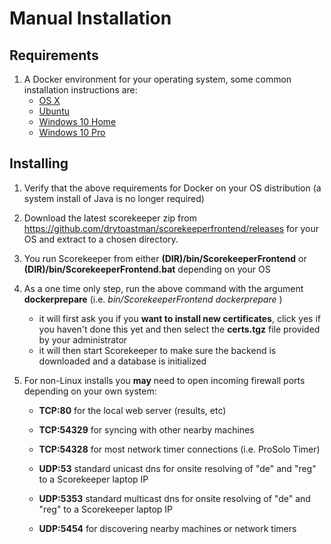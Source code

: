 # Manual Installation

## Requirements
1. A Docker environment for your operating system, some common installation instructions are:
    - [OS X](https://docs.docker.com/docker-for-mac/install/)
    - [Ubuntu](https://docs.docker.com/install/linux/docker-ce/ubuntu/)
    - [Windows 10 Home](https://docs.docker.com/toolbox/toolbox_install_windows)
    - [Windows 10 Pro](https://docs.docker.com/docker-for-windows/)

## Installing
1. Verify that the above requirements for Docker on your OS distribution (a system install of Java is no longer required)

1. Download the latest scorekeeper zip from <https://github.com/drytoastman/scorekeeperfrontend/releases> for your OS and extract to a chosen directory.

1. You run Scorekeeper from either **(DIR)/bin/ScorekeeperFrontend** or **(DIR)/bin/ScorekeeperFrontend.bat** depending on your OS

1. As a one time only step, run the above command with the argument **dockerprepare** (i.e. *bin/ScorekeeperFrontend dockerprepare* )

    * it will first ask you if you **want to install new certificates**, click yes if you haven't done this yet and then select the **certs.tgz** file provided by your administrator
    * it will then start Scorekeeper to make sure the backend is downloaded and a database is initialized

1. For non-Linux installs you **may** need to open incoming firewall ports depending on your own system:
    * **TCP:80**    for the local web server (results, etc)    
    * **TCP:54329** for syncing with other nearby machines
    * **TCP:54328** for most network timer connections (i.e. ProSolo Timer)

    * **UDP:53**    standard unicast dns for onsite resolving of "de" and "reg" to a Scorekeeper laptop IP
    * **UDP:5353**  standard multicast dns for onsite resolving of "de" and "reg" to a Scorekeeper laptop IP
    * **UDP:5454**  for discovering nearby machines or network timers

